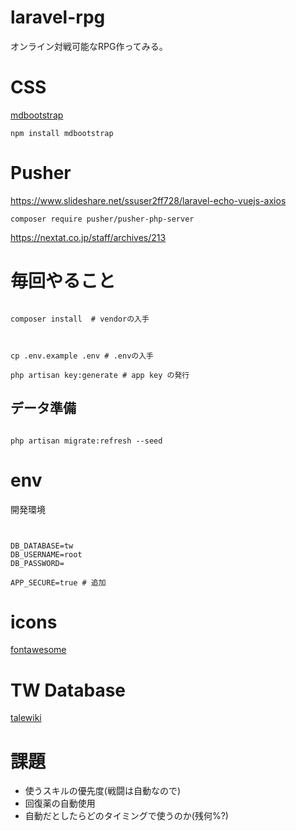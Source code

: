# laravel-rpg
オンライン対戦可能なRPG作ってみる。

# CSS
[mdbootstrap](https://mdbootstrap.com/docs/jquery/)

``` npm install mdbootstrap ```


# Pusher

https://www.slideshare.net/ssuser2ff728/laravel-echo-vuejs-axios

``` composer require pusher/pusher-php-server ```

https://nextat.co.jp/staff/archives/213


# 毎回やること
``` 

composer install  # vendorの入手


```



```

cp .env.example .env # .envの入手

php artisan key:generate # app key の発行

```

## データ準備

```

php artisan migrate:refresh --seed

```

# env

開発環境

```


DB_DATABASE=tw
DB_USERNAME=root
DB_PASSWORD=

APP_SECURE=true # 追加

```

# icons
[fontawesome](https://fontawesome.com/icons?d=gallery)

# TW Database

[talewiki](http://talewiki.com)

# 課題

* 使うスキルの優先度(戦闘は自動なので)
* 回復薬の自動使用
* 自動だとしたらどのタイミングで使うのか(残何%?)